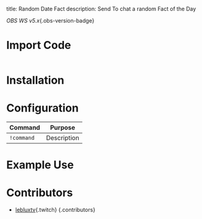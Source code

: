 title: Random Date Fact 
description: Send To chat a random Fact of the Day

*OBS WS v5.x*{.obs-version-badge} 
# Import Code
```text

```
# Installation

# Configuration

|Command|Purpose|
|---|---|
|`!command` | Description |

# Example Use

# Contributors

- [lebluxtv](https://www.twitch.tv/lebluxtv){.twitch}
{.contributors} 
